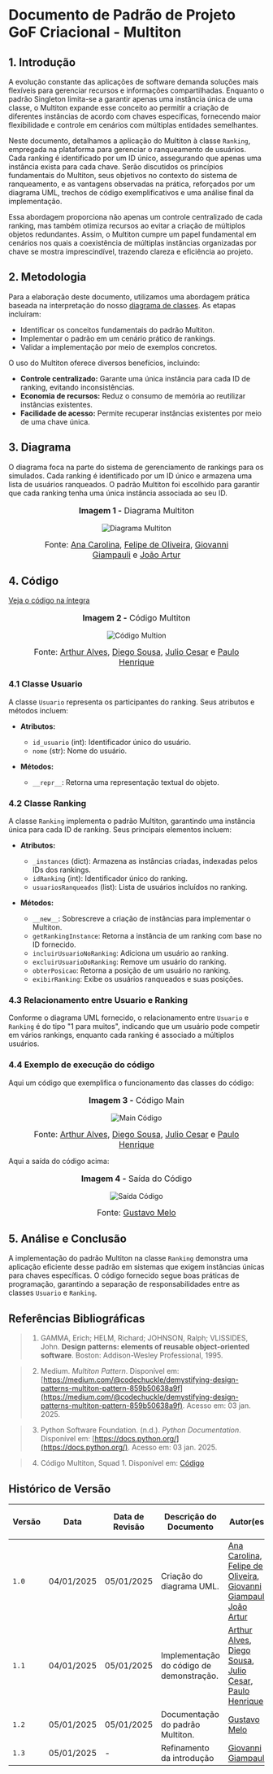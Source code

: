 # **Documento de Padrão de Projeto GoF Criacional - Multiton**

## **1. Introdução**

A evolução constante das aplicações de software demanda soluções mais flexíveis para gerenciar recursos e informações compartilhadas. Enquanto o padrão Singleton limita-se a garantir apenas uma instância única de uma classe, o Multiton expande esse conceito ao permitir a criação de diferentes instâncias de acordo com chaves específicas, fornecendo maior flexibilidade e controle em cenários com múltiplas entidades semelhantes.

Neste documento, detalhamos a aplicação do Multiton à classe `Ranking`, empregada na plataforma para gerenciar o ranqueamento de usuários. Cada ranking é identificado por um ID único, assegurando que apenas uma instância exista para cada chave. Serão discutidos os princípios fundamentais do Multiton, seus objetivos no contexto do sistema de ranqueamento, e as vantagens observadas na prática, reforçados por um diagrama UML, trechos de código exemplificativos e uma análise final da implementação.

Essa abordagem proporciona não apenas um controle centralizado de cada ranking, mas também otimiza recursos ao evitar a criação de múltiplos objetos redundantes. Assim, o Multiton cumpre um papel fundamental em cenários nos quais a coexistência de múltiplas instâncias organizadas por chave se mostra imprescindível, trazendo clareza e eficiência ao projeto.

## **2. Metodologia**

Para a elaboração deste documento, utilizamos uma abordagem prática baseada na interpretação do nosso [diagrama de classes](https://unbarqdsw2024-2.github.io/2024.2_G3_Aprender_Entrega_02/#/Modelagem/2.1.2.DiagramaClasses). As etapas incluíram:

- Identificar os conceitos fundamentais do padrão Multiton.
- Implementar o padrão em um cenário prático de rankings.
- Validar a implementação por meio de exemplos concretos.

O uso do Multiton oferece diversos benefícios, incluindo:

- **Controle centralizado:** Garante uma única instância para cada ID de ranking, evitando inconsistências.
- **Economia de recursos:** Reduz o consumo de memória ao reutilizar instâncias existentes.
- **Facilidade de acesso:** Permite recuperar instâncias existentes por meio de uma chave única.

## **3. Diagrama**

O diagrama foca na parte do sistema de gerenciamento de rankings para os simulados. Cada ranking é identificado por um ID único e armazena uma lista de usuários ranqueados. O padrão Multiton foi escolhido para garantir que cada ranking tenha uma única instância associada ao seu ID.

<center>
<div style="max-width:800px;">
<figure markdown>
<font size="3"><p style="text-align: center"><b>Imagem 1 -</b> Diagrama Multiton</p></font>

![Diagrama Multiton](../../assets/gof-criacional-multiton.png)

<font size="3"><p style="text-align: center">Fonte: [Ana Carolina](https://github.com/CarolCoCe), [Felipe de Oliveira](https://github.com/M0tt1nh4), [Giovanni Giampauli](https://github.com/giovanniacg) e [João Artur](https://github.com/joao-artl)</p></font>
</figure>
</div>
</center>

## **4. Código**

[Veja o código na íntegra](https://github.com/UnBArqDsw2024-2/2024.2_G3_Aprender_Entrega_03/blob/main/src/criacionais/multiton-ranking.py)

<center>
<div style="max-width:850px;">
<figure markdown>
<font size="3"><p style="text-align: center"><b>Imagem 2 -</b> Código Multiton</p></font>

![Código Multion](../../assets/gof-criacional-multiton-codigo.png)

<font size="3"><p style="text-align: center">Fonte: [Arthur Alves](https://github.com/Arthrok), [Diego Sousa](https://github.com/DiegoSousaLeite), [Julio Cesar](https://github.com/julio-dourado) e [Paulo Henrique](https://github.com/paulomh)</p></font>
</figure>
</div>
</center>

### **4.1 Classe Usuario**

A classe `Usuario` representa os participantes do ranking. Seus atributos e métodos incluem:

- **Atributos:**
  - `id_usuario` (int): Identificador único do usuário.
  - `nome` (str): Nome do usuário.

- **Métodos:**
  - `__repr__`: Retorna uma representação textual do objeto.

### **4.2 Classe Ranking**

A classe `Ranking` implementa o padrão Multiton, garantindo uma instância única para cada ID de ranking. Seus principais elementos incluem:

- **Atributos:**
  - `_instances` (dict): Armazena as instâncias criadas, indexadas pelos IDs dos rankings.
  - `idRanking` (int): Identificador único do ranking.
  - `usuariosRanqueados` (list): Lista de usuários incluídos no ranking.

- **Métodos:**
  - `__new__`: Sobrescreve a criação de instâncias para implementar o Multiton.
  - `getRankingInstance`: Retorna a instância de um ranking com base no ID fornecido.
  - `incluirUsuarioNoRanking`: Adiciona um usuário ao ranking.
  - `excluirUsuarioDoRanking`: Remove um usuário do ranking.
  - `obterPosicao`: Retorna a posição de um usuário no ranking.
  - `exibirRanking`: Exibe os usuários ranqueados e suas posições.

### **4.3 Relacionamento entre Usuario e Ranking**

Conforme o diagrama UML fornecido, o relacionamento entre `Usuario` e `Ranking` é do tipo "1 para muitos", indicando que um usuário pode competir em vários rankings, enquanto cada ranking é associado a múltiplos usuários.

### **4.4 Exemplo de execução do código**

Aqui um código que exemplifica o funcionamento das classes do código:

<center>
<div style="max-width:750px;">
<figure markdown>
<font size="3"><p style="text-align: center"><b>Imagem 3 -</b> Código Main</p></font>

![Main Código](../../assets/gof-criacional-multiton-main.png)

<font size="3"><p style="text-align: center">Fonte: [Arthur Alves](https://github.com/Arthrok), [Diego Sousa](https://github.com/DiegoSousaLeite), [Julio Cesar](https://github.com/julio-dourado) e [Paulo Henrique](https://github.com/paulomh)</p></font>
</figure>
</div>
</center>

Aqui a saída do código acima:

<center>
<div style="max-width:750px;">
<figure markdown>
<font size="3"><p style="text-align: center"><b>Imagem 4 -</b> Saída do Código</p></font>

![Saída Código](../../assets/gof-criacional-multiton-saida.png)

<font size="3"><p style="text-align: center">Fonte: [Gustavo Melo](https://github.com/gusrberto)</p></font>
</figure>
</div>
</center>

## **5. Análise e Conclusão**

A implementação do padrão Multiton na classe `Ranking` demonstra uma aplicação eficiente desse padrão em sistemas que exigem instâncias únicas para chaves específicas. O código fornecido segue boas práticas de programação, garantindo a separação de responsabilidades entre as classes `Usuario` e `Ranking`.

## **Referências Bibliográficas**

> 1. GAMMA, Erich; HELM, Richard; JOHNSON, Ralph; VLISSIDES, John. **Design patterns: elements of reusable object-oriented software**. Boston: Addison-Wesley Professional, 1995.

> 2. Medium. *Multiton Pattern*. Disponível em: [https://medium.com/@codechuckle/demystifying-design-patterns-multiton-pattern-859b50638a9f](https://medium.com/@codechuckle/demystifying-design-patterns-multiton-pattern-859b50638a9f). Acesso em: 03 jan. 2025. 

> 3. Python Software Foundation. (n.d.). *Python Documentation*. Disponível em: [https://docs.python.org/](https://docs.python.org/). Acesso em: 03 jan. 2025.

> 4. Código Multiton, Squad 1. Disponível em: [Código](https://github.com/UnBArqDsw2024-2/2024.2_G3_Aprender_Entrega_03/blob/main/src/criacionais/multiton-ranking.py)

## **Histórico de Versão**

| Versão | Data       | Data de Revisão | Descrição do Documento                         | Autor(es)                                                | Revisor(es)                                       | Detalhes da revisão                                                                                         |
|-------|------------|-----------------|-------------------------------------------------|----------------------------------------------------------|---------------------------------------------------|-------------------------------------------------------------------------------------------------------------|
| `1.0`   | 04/01/2025 | 05/01/2025      | Criação do diagrama UML.                        | [Ana Carolina](https://github.com/CarolCoCe), [Felipe de Oliveira](https://github.com/M0tt1nh4), [Giovanni Giampauli](https://github.com/giovanniacg), [João Artur](https://github.com/joao-artl) | [Gustavo Melo](https://github.com/gusrberto) | [#7](https://github.com/UnBArqDsw2024-2/2024.2_G3_Aprender_Entrega_03/pull/7)|
| `1.1`   | 04/01/2025 | 05/01/2025      | Implementação do código de demonstração.           | [Arthur Alves](https://github.com/Arthrok), [Diego Sousa](https://github.com/DiegoSousaLeite), [Julio Cesar](https://github.com/julio-dourado), [Paulo Henrique](https://github.com/paulomh) | [Gustavo Melo](https://github.com/gusrberto)  | [#7](https://github.com/UnBArqDsw2024-2/2024.2_G3_Aprender_Entrega_03/pull/7)|
| `1.2`   | 05/01/2025 | 05/01/2025      | Documentação do padrão Multiton.                | [Gustavo Melo](https://github.com/gusrberto)              | [Danilo Naves](https://github.com/DaniloNavesS) | [#7](https://github.com/UnBArqDsw2024-2/2024.2_G3_Aprender_Entrega_03/pull/7)|
| `1.3`   | 05/01/2025 | - | Refinamento da introdução | [Giovanni Giampauli](https://github.com/giovanniacg) | - | - |
